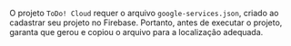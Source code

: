 O projeto `ToDo! Cloud` requer o arquivo `google-services.json`, criado ao cadastrar seu projeto no Firebase. Portanto, antes de executar o projeto, garanta que gerou e copiou o arquivo para a localização adequada.
